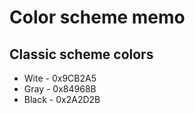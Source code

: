 # Color scheme memo

## Classic scheme colors

* Wite - 0x9CB2A5
* Gray - 0x84968B
* Black - 0x2A2D2B